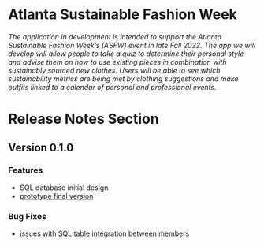 <h1> Atlanta Sustainable Fashion Week </h1>
<h6> The application in development is intended to support the Atlanta Sustainable Fashion Week’s (ASFW) event in late Fall 2022. The app we will develop will allow people to take a quiz to determine their personal style and advise them on how to use existing pieces in combination with sustainably sourced new clothes. Users will be able to see which sustainability metrics are being met by clothing suggestions and make outfits linked to a calendar of personal and professional events. </h5>
</n>
<h1>Release Notes Section</h1>
<h2>Version 0.1.0</h2>
<h3>Features</h3>
<ul>
<li> SQL database initial design
<li> <a href= "https://www.figma.com/file/snzsmB2PUUnOGsu8471SiR/team-2120?node-id=0%3A1" >prototype final version </a>
</ul>
<h3>Bug Fixes</h3>
<ul>
<li> issues with SQL table integration between members
</ul>
